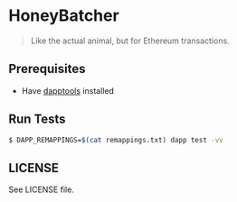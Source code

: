 # HoneyBatcher

> Like the actual animal, but for Ethereum transactions.

## Prerequisites

- Have [dapptools](https://github.com/dapphub/dapptools#installation) installed

## Run Tests

```bash
$ DAPP_REMAPPINGS=$(cat remappings.txt) dapp test -vv
```

## LICENSE

See LICENSE file.
